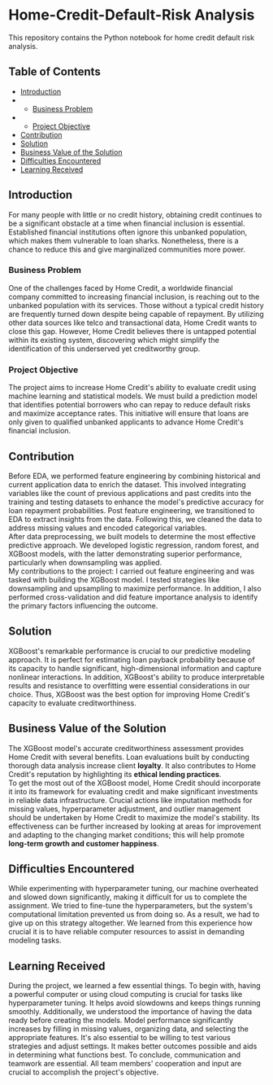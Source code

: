 # Home-Credit-Default-Risk Analysis
This repository contains the Python notebook for home credit default risk analysis.

## Table of Contents
- [Introduction](#introduction)
- - [Business Problem](#business)
- - [Project Objective](#objective)
- [Contribution](#contribution)
- [Solution](#solution)
- [Business Value of the Solution](#businessvalue)
- [Difficulties Encountered](#difficulties)
- [Learning Received](#learning)

## Introduction <a id = "introduction"></a>
For many people with little or no credit history, obtaining credit continues to be a significant obstacle at a time when financial inclusion is essential. Established financial institutions often ignore this unbanked population, which makes them vulnerable to loan sharks. Nonetheless, there is a chance to reduce this and give marginalized communities more power.

### Business Problem <a id = "business"></a>
One of the challenges faced by Home Credit, a worldwide financial company committed to increasing financial inclusion, is reaching out to the unbanked population with its services. Those without a typical credit history are frequently turned down despite being capable of repayment. By utilizing other data sources like telco and transactional data, Home Credit wants to close this gap. However, Home Credit believes there is untapped potential within its existing system, discovering which might simplify the identification of this underserved yet creditworthy group.

### Project Objective <a id = "objective"></a>
The project aims to increase Home Credit's ability to evaluate credit using machine learning and statistical models. We must build a prediction model that identifies potential borrowers who can repay to reduce default risks and maximize acceptance rates. This initiative will ensure that loans are only given to qualified unbanked applicants to advance Home Credit's financial inclusion.

## Contribution <a id = "contribution"></a>
Before EDA, we performed feature engineering by combining historical and current application data to enrich the dataset. This involved integrating variables like the count of previous applications and past credits into the training and testing datasets to enhance the model's predictive accuracy for loan repayment probabilities. Post feature engineering, we transitioned to EDA to extract insights from the data. Following this, we cleaned the data to address missing values and encoded categorical variables.<br>
After data preprocessing, we built models to determine the most effective predictive approach. We developed logistic regression, random forest, and XGBoost models, with the latter demonstrating superior performance, particularly when downsampling was applied.<br>
My contributions to the project: I carried out feature engineering and was tasked with building the XGBoost model. I tested strategies like downsampling and upsampling to maximize performance. In addition, I also performed cross-validation and did feature importance analysis to identify the primary factors influencing the outcome.

## Solution <a id = "solution"></a>
XGBoost's remarkable performance is crucial to our predictive modeling approach. It is perfect for estimating loan payback probability because of its capacity to handle significant, high-dimensional information and capture nonlinear interactions. In addition, XGBoost's ability to produce interpretable results and resistance to overfitting were essential considerations in our choice. Thus, XGBoost was the best option for improving Home Credit's capacity to evaluate creditworthiness.

## Business Value of the Solution <a id = "businessvalue"></a>
The XGBoost model's accurate creditworthiness assessment provides Home Credit with several benefits. Loan evaluations built by conducting thorough data analysis increase client **loyalty**. It also contributes to Home Credit's reputation by highlighting its **ethical lending practices**. <br>To get the most out of the XGBoost model, Home Credit should incorporate it into its framework for evaluating credit and make significant investments in reliable data infrastructure. Crucial actions like imputation methods for missing values, hyperparameter adjustment, and outlier management should be undertaken by Home Credit to maximize the model's stability. Its effectiveness can be further increased by looking at areas for improvement and adapting to the changing market conditions; this will help promote **long-term growth and customer happiness**.

## Difficulties Encountered <a id = "difficulties"></a>
While experimenting with hyperparameter tuning, our machine overheated and slowed down significantly, making it difficult for us to complete the assignment. We tried to fine-tune the hyperparameters, but the system's computational limitation prevented us from doing so. As a result, we had to give up on this strategy altogether. We learned from this experience how crucial it is to have reliable computer resources to assist in demanding modeling tasks. 

## Learning Received <a id = "learning"></a>
During the project, we learned a few essential things. To begin with, having a powerful computer or using cloud computing is crucial for tasks like hyperparameter tuning. It helps avoid slowdowns and keeps things running smoothly. Additionally, we understood the importance of having the data ready before creating the models. Model performance significantly increases by filling in missing values, organizing data, and selecting the appropriate features. It's also essential to be willing to test various strategies and adjust settings. It makes better outcomes possible and aids in determining what functions best. To conclude, communication and teamwork are essential. All team members' cooperation and input are crucial to accomplish the project's objective.
